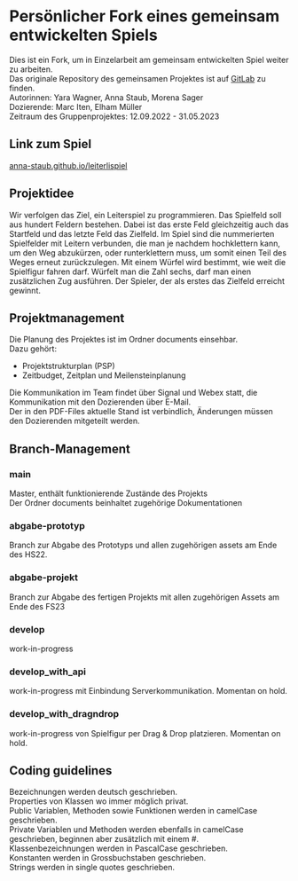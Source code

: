 # Persönlicher Fork eines gemeinsam entwickelten Spiels 

Dies ist ein Fork, um in Einzelarbeit am gemeinsam entwickelten Spiel weiter zu arbeiten.<br>
Das originale Repository des gemeinsamen Projektes ist auf [GitLab](https://gitlab.com/yxaw/front-projekt) zu finden.<br>
Autorinnen: Yara Wagner, Anna Staub, Morena Sager<br>
Dozierende: Marc Iten, Elham Müller<br>
Zeitraum des Gruppenprojektes: 12.09.2022 - 31.05.2023<br>

## Link zum Spiel

[anna-staub.github.io/leiterlispiel](https://anna-staub.github.io/leiterlispiel/)

## Projektidee

Wir verfolgen das Ziel, ein Leiterspiel zu programmieren. Das Spielfeld soll aus hundert Feldern bestehen. Dabei ist das erste Feld gleichzeitig auch das Startfeld und das letzte Feld das Zielfeld. Im Spiel sind die nummerierten Spielfelder mit Leitern verbunden, die man je nachdem hochklettern kann, um den Weg abzukürzen, oder runterklettern muss, um somit einen Teil des Weges erneut zurückzulegen. Mit einem Würfel wird bestimmt, wie weit die Spielfigur fahren darf. Würfelt man die Zahl sechs, darf man einen zusätzlichen Zug ausführen. Der Spieler, der als erstes das Zielfeld erreicht gewinnt.

## Projektmanagement

Die Planung des Projektes ist im Ordner documents einsehbar.<br>
Dazu gehört:

- Projektstrukturplan (PSP)
- Zeitbudget, Zeitplan und Meilensteinplanung

Die Kommunikation im Team findet über Signal und Webex statt, die Kommunikation mit den Dozierenden über E-Mail.<br>
Der in den PDF-Files aktuelle Stand ist verbindlich, Änderungen müssen den Dozierenden mitgeteilt werden. 

## Branch-Management 

### main

Master, enthält funktionierende Zustände des Projekts <br>
Der Ordner documents beinhaltet zugehörige Dokumentationen

### abgabe-prototyp

Branch zur Abgabe des Prototyps und allen zugehörigen assets am Ende des HS22. 

### abgabe-projekt

Branch zur Abgabe des fertigen Projekts mit allen zugehörigen Assets am Ende des FS23

### develop

work-in-progress 

### develop_with_api

work-in-progress mit Einbindung Serverkommunikation. Momentan on hold.

### develop_with_dragndrop

work-in-progress von Spielfigur per Drag & Drop platzieren. Momentan on hold.


## Coding guidelines
Bezeichnungen werden deutsch geschrieben. <br>
Properties von Klassen wo immer möglich privat. <br>
Public Variablen, Methoden sowie Funktionen werden in camelCase geschrieben. <br>
Private Variablen und Methoden werden ebenfalls in camelCase geschrieben, beginnen aber zusätzlich mit einem #. <br>
Klassenbezeichnungen werden in PascalCase geschrieben. <br>
Konstanten werden in Grossbuchstaben geschrieben. <br>
Strings werden in single quotes geschrieben.

